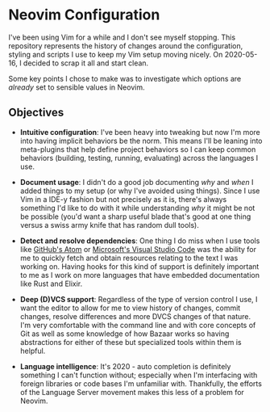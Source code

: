 # Neovim Configuration

I've been using Vim for a while and I don't see myself stopping. This repository
represents the history of changes around the configuration, styling and scripts
I use to keep my Vim setup moving nicely. On 2020-05-16, I decided to scrap it
all and start clean.

Some key points I chose to make was to investigate which options are _already_
set to sensible values in Neovim.

## Objectives

- **Intuitive configuration**: I've been heavy into tweaking but now I'm more into
  having implicit behaviors be the norm. This means I'll be leaning into
  meta-plugins that help define project behaviors so I can keep common behaviors
  (building, testing, running, evaluating) across the languages I use.

- **Document usage**: I didn't do a good job documenting _why_ and _when_ I
   added things to my setup (or why I've avoided using things). Since I use Vim
   in a IDE-y fashion but not precisely as it is, there's always something I'd
   like to do with it while understanding _why_ it might be not be possible
   (you'd want a sharp useful blade that's good at one thing versus a swiss army
   knife that has random dull tools).

- **Detect and resolve dependencies**: One thing I do miss when I use tools like
   [GitHub's Atom][1] or [Microsoft's Visual Studio Code][2] was the ability for
   me to quickly fetch and obtain resources relating to the text I was working
   on. Having hooks for this kind of support is definitely important to me as I
   work on more languages that have embedded documentation like Rust and Elixir.

- **Deep (D)VCS support**: Regardless of the type of version control I use, I
   want the editor to allow for me to view history of changes, commit changes,
   resolve differences and more DVCS changes of that nature. I'm very
   comfortable with the command line and with core concepts of Git as well as
   some knowledge of how Bazaar works so having abstractions for either of these
   but specialized tools within them is helpful.

- **Language intelligence**: It's 2020 - auto completion is definitely something
   I can't function without; especially when I'm interfacing with foreign
   libraries or code bases I'm unfamiliar with. Thankfully, the efforts of the
   Language Server movement makes this less of a problem for Neovim.

[1]: https://atom.io/
[2]: https://code.visualstudio.com/

